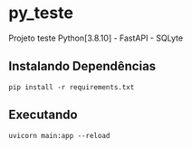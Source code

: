# py_teste
Projeto teste Python[3.8.10] - FastAPI - SQLyte

## Instalando Dependências
```
pip install -r requirements.txt
```

## Executando
```
uvicorn main:app --reload
```
